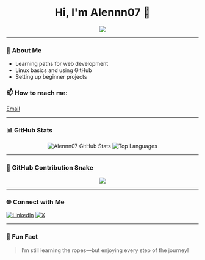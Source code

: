 <h1 align="center">Hi, I'm Alennn07 👋</h1>

<p align="center">
  <img src="https://readme-typing-svg.demolab.com?font=Fira+Code&duration=3000&pause=1000&color=F7768E&center=true&vCenter=true&width=435&lines=Hi+there!+I'm+Alennn07;Welcome+to+my+GitHub+Profile" />
</p>

---

### 🚀 About Me

- Learning paths for web development
- Linux basics and using GitHub
- Setting up beginner projects

### 📫 How to reach me: 

[Email](work.with.alen07@gmail.com)

---

### 📊 GitHub Stats

<p align="center">
  <img src="https://github-readme-stats.vercel.app/api?username=Alennn07&show_icons=true&theme=tokyonight" alt="Alennn07 GitHub Stats" />
  <img src="https://github-readme-stats.vercel.app/api/top-langs/?username=Alennn07&layout=compact&theme=tokyonight" alt="Top Languages" />
</p>

---

### 🐍 GitHub Contribution Snake

<p align="center">
  <img src="https://raw.githubusercontent.com/Alennn07/Alennn07/output/github-contribution-grid-snake.svg" />
</p>

---

### 🌐 Connect with Me

[![LinkedIn](https://img.shields.io/badge/LinkedIn-blue?style=for-the-badge&logo=linkedin&logoColor=white)](https://www.linkedin.com/in/alen-francis-8994b6333/)
[![X](https://img.shields.io/badge/X-000000?style=for-the-badge&logo=x&logoColor=white)](https://x.com/Alennn_07)

---

### 🎯 Fun Fact

> I’m still learning the ropes—but enjoying every step of the journey!
